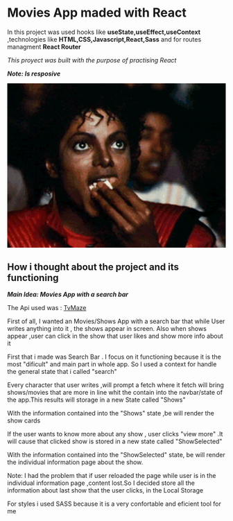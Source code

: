 # Movies App maded with React

In this project was used hooks like **useState,useEffect,useContext** ,technologies like **HTML,CSS,Javascript,React,Sass**  and for routes managment **React Router**

 _This proyect was built with the purpose of practising React_

**_Note: Is resposive_**

<p align="center">
<img width="600px" heigth="600px" src="./Movie/src/assets/gif-eating-popcorn-title.gif" alt="Michael eating Popcorn">
</p>

## How i thought about the project and its functioning

**_Main Idea: Movies App with a search bar_**


The Api used was : [TvMaze](https://www.tvmaze.com/
)

First of all, I wanted an Movies/Shows App with a search bar that while User writes anything into it , the shows appear in  screen. Also when shows appear ,user can click in the show that user likes and show more info about it

First that i made was Search Bar . I focus on it functioning because it is the most "dificult" and main part in whole app. So I used a context for handle the general state that i called "search"

Every character that user writes ,will  prompt a fetch where it fetch will bring shows/movies that are  more in line whit the contain into the navbar/state of the app.This results will storage in a new State called "Shows"

With the information contained into the "Shows" state ,be will render  the show cards

If the user wants to know more about any show , user clicks "view more" .It will cause that clicked show is stored in a new state called "ShowSelected"

With the information contained into the "ShowSelected" state, be will render the  individual information page  about the show.

Note: I had the problem that if user reloaded the page while user is in the individual information page ,content lost.So I decided store all the information about last show that the user clicks, in the Local Storage

For styles i used SASS because it is a very confortable and eficient tool for me


